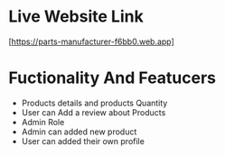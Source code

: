 # Live Website Link

 [https://parts-manufacturer-f6bb0.web.app]


# Fuctionality And Featucers

* Products details and products Quantity
* User can Add a review about Products
* Admin Role
* Admin can added new product
* User can added their own profile